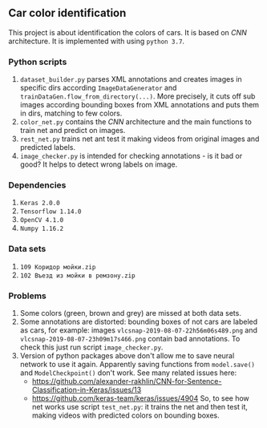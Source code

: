 ## Car color identification

This project is about identification the colors of cars. It is based on _CNN_ architecture.
It is implemented with using `python 3.7`.


### Python scripts
1. `dataset_builder.py` parses XML annotations and creates images in specific dirs
according `ImageDataGenerator` and `trainDataGen.flow_from_directory(...)`.
More precisely, it cuts off sub images according bounding boxes from XML annotations and puts them in dirs, matching to few colors.  
2. `color_net.py` contains the _CNN_ architecture and the main functions to train net and predict on images.
3. `rest_net.py` trains net ant test it making videos from original images and predicted labels.
4. `image_checker.py` is intended for checking annotations - is it bad or good?
It helps to detect wrong labels on image. 


### Dependencies
1. `Keras 2.0.0`
2. `Tensorflow 1.14.0`
3. `OpenCV 4.1.0`
4. `Numpy 1.16.2`


### Data sets
1. `109 Коридор мойки.zip`
2. `102 Въезд из мойки в ремзону.zip`


### Problems
1. Some colors (green, brown and grey) are missed at both data sets.
2. Some annotations are distorted: bounding boxes of not cars are labeled as cars,
for example: images `vlcsnap-2019-08-07-22h56m06s489.png` and `vlcsnap-2019-08-07-23h09m17s466.png`
contain bad annotations. To check this just run script `image_checker.py`.
3. Version of python packages above don't allow me to save neural network to use it again.
Apparently saving functions from `model.save()` and `ModelCheckpoint()` don't work.
See many related issues here:
    - https://github.com/alexander-rakhlin/CNN-for-Sentence-Classification-in-Keras/issues/13
    - https://github.com/keras-team/keras/issues/4904
So, to see how net works use script `test_net.py`: it trains the net and then test it,
making videos with predicted colors on bounding boxes.
    
